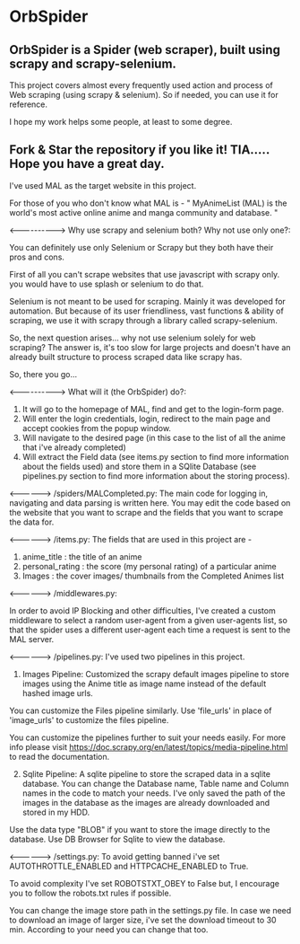 # OrbSpider
OrbSpider is a Spider (web scraper), built using scrapy and scrapy-selenium.
--------------------------------------------------------------------------   
   This project covers almost every frequently used action and process of Web scraping (using scrapy & selenium).
   So if needed, you can use it for reference.

   I hope my work helps some people, at least to some degree.

   Fork & Star the repository if you like it! TIA..... Hope you have a great day.
--------------------------------------------------------------------------


I've used MAL as the target website in this project.

For those of you who don't know what MAL is -
   " MyAnimeList (MAL) is the world's most active online anime and manga community and database. "


<----------> Why use scrapy and selenium both? Why not use only one?:

You can definitely use only Selenium or Scrapy but they both have their pros and cons.

First of all you can't scrape websites that use javascript with scrapy only. you would have to use splash or selenium to do that.

Selenium is not meant to be used for scraping. Mainly it was developed for automation. But because of its user friendliness, vast functions & ability of scraping, we use it with scrapy through a library called scrapy-selenium.

So, the next question arises... why not use selenium solely for web scraping? The answer is, it's too slow for large projects and doesn't have an already built structure to process scraped data like scrapy has.

So, there you go...


<----------> What will it (the OrbSpider) do?:

01. It will go to the homepage of MAL, find and get to the login-form page.
02. Will enter the login credentials, login, redirect to the main page and accept cookies from the popup window.
03. Will navigate to the desired page (in this case to the list of all the anime that i've already completed)
04. Will extract the Field data (see items.py section to find more information about the fields used) and store them in a SQlite Database (see pipelines.py section to find more information about the storing process).


<------> /spiders/MALCompleted.py:
The main code for logging in, navigating and data parsing is written here. You may edit the code based on the website that you want to scrape and the fields that you want to scrape the data for.


<------> /items.py:
The fields that are used in this project are -

01. anime_title : the title of an anime
02. personal_rating : the score (my personal rating) of a particular anime
03. Images : the cover images/ thumbnails from the Completed Animes list


<------> /middlewares.py:

In order to avoid IP Blocking and other difficulties, I've created a custom middleware to select a random user-agent from a given user-agents list, so that the spider uses a different user-agent each time a request is sent to the MAL server.


<------> /pipelines.py:
I've used two pipelines in this project.

01. Images Pipeline: Customized the scrapy default images pipeline to store images using the Anime title as image name instead of the default hashed image urls.

You can customize the Files pipeline similarly. Use 'file_urls' in place of 'image_urls' to customize the files pipeline.

You can customize the pipelines further to suit your needs easily. For more info please visit https://doc.scrapy.org/en/latest/topics/media-pipeline.html to read the documentation.

02. Sqlite Pipeline: A sqlite pipeline to store the scraped data in a sqlite database.
You can change the Database name, Table name and Column names in the code to match your needs.
I've only saved the path of the images in the database as the images are already downloaded and stored in my HDD.

Use the data type "BLOB" if you want to store the image directly to the database.
Use DB Browser for Sqlite to view the database.


<------> /settings.py:
To avoid getting banned i've set AUTOTHROTTLE_ENABLED and HTTPCACHE_ENABLED to True.

To avoid complexity I've set ROBOTSTXT_OBEY to False but, I encourage you to follow the robots.txt rules if possible.

You can change the image store path in the settings.py file. In case we need to download an image of larger size, i've set the download timeout to 30 min. According to your need you can change that too.

